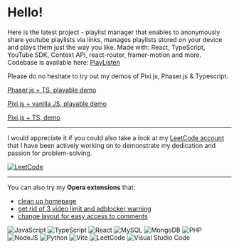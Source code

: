 # Hello!

Here is the latest project - playlist manager that enables to anonymously share youtube playlists via links, manages playlists stored on your device and plays them just the way you like. Made with: React, TypeScript, YouTube SDK, Context API, react-router, framer-motion and more. Codebase is available here: [PlayListen](https://github.com/marcin228/PlayListen)



Please do no hesitate to try out my demos of Pixi.js, Phaser.js & Typescript.

[Phaser.js + TS, playable demo](https://goingforit.pl/phaserjs-ts-demo)

[Pixi.js + vanilla JS, playable demo](https://goingforit.pl/pixi-js-demo)

[Pixi.js + TS, demo](https://goingforit.pl/pixi-ts-demo)

---

I would appreciate it if you could also take a look at my [LeetCode account](https://leetcode.com/u/marcin228) that I have been actively working on to demonstrate my dedication and passion for problem-solving.

[![LeetCode](https://leetcard.jacoblin.cool/marcin228?ext=heatmap)](https://leetcode.com/u/marcin228)

<!---
![LeetCode](https://leetcode-stats-six.vercel.app/?username=marcin228)
-->

---

You can also try my **Opera extensions** that:

* [clean up homepage](https://github.com/marcin228/GoodOldTube)
* [get rid of 3 video limit and adblocker warning](https://github.com/marcin228/UnlimitedTube) 
* [change layout for easy access to comments](https://github.com/marcin228/CommentsPlease)

![JavaScript](https://img.shields.io/badge/javascript-%23323330.svg?style=for-the-badge&logo=javascript&logoColor=%23F7DF1E)
![TypeScript](https://img.shields.io/badge/TypeScript-007ACC?style=for-the-badge&logo=typescript&logoColor=white)
![React](https://img.shields.io/badge/React-20232A?style=for-the-badge&logo=react&logoColor=61DAFB)
![MySQL](https://img.shields.io/badge/MySQL-00000F?style=for-the-badge&logo=mysql&logoColor=white)
![MongoDB](https://img.shields.io/badge/MongoDB-4EA94B?style=for-the-badge&logo=mongodb&logoColor=white)
![PHP](https://img.shields.io/badge/PHP-777BB4?style=for-the-badge&logo=php&logoColor=white)
![NodeJS](https://img.shields.io/badge/Node.js-43853D?style=for-the-badge&logo=node.js&logoColor=white)
![Python](https://img.shields.io/badge/Python-14354C?style=for-the-badge&logo=python&logoColor=white)
![Vite](https://img.shields.io/badge/vite-%23646CFF.svg?style=for-the-badge&logo=vite&logoColor=white)
![LeetCode](https://img.shields.io/badge/LeetCode-000000?style=for-the-badge&logo=LeetCode&logoColor=#d16c06)
![Visual Studio Code](https://img.shields.io/badge/Visual%20Studio%20Code-0078d7.svg?style=for-the-badge&logo=visual-studio-code&logoColor=white)